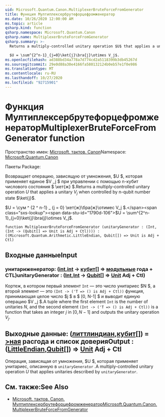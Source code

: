 ```yaml
---
uid: Microsoft.Quantum.Canon.MultiplexerBruteForceFromGenerator
title: Функция Мултиплексербрутефорцефромженератор
ms.date: 10/26/2020 12:00:00 AM
ms.topic: article
qsharp.kind: function
qsharp.namespace: Microsoft.Quantum.Canon
qsharp.name: MultiplexerBruteForceFromGenerator
qsharp.summary: >-
  Returns a multiply-controlled unitary operation $U$ that applies a unitary $V_j$ when controlled by n-qubit number state $\ket{j}$.

  $U = \sum^{2^n-1}_{j=0}\ket{j}\bra{j}\otimes V_j$.
ms.openlocfilehash: ad388bd34a778a7d774cd2a5118399b3db45267d
ms.sourcegitcommit: 29e0d88a30e4166fa580132124b0eb57e1f0e986
ms.translationtype: MT
ms.contentlocale: ru-RU
ms.lasthandoff: 10/27/2020
ms.locfileid: "92715901"
---
```

# <a name="multiplexerbruteforcefromgenerator-function"></a><span data-ttu-id="1790d-102">Функция Мултиплексербрутефорцефромженератор</span><span class="sxs-lookup"><span data-stu-id="1790d-102">MultiplexerBruteForceFromGenerator function</span></span>

<span data-ttu-id="1790d-103">Пространство имен: [Microsoft. тактов. Canon](xref:Microsoft.Quantum.Canon)</span><span class="sxs-lookup"><span data-stu-id="1790d-103">Namespace: [Microsoft.Quantum.Canon](xref:Microsoft.Quantum.Canon)</span></span>

<span data-ttu-id="1790d-104">Пакеты [](https://nuget.org/packages/)</span><span class="sxs-lookup"><span data-stu-id="1790d-104">Package: [](https://nuget.org/packages/)</span></span>


<span data-ttu-id="1790d-105">Возвращает операцию, зависящую от умножения, $U $, которая применяет единое $V _j $ при управлении с помощью n-кубит числового состояния $ \кет{ж} $.</span><span class="sxs-lookup"><span data-stu-id="1790d-105">Returns a multiply-controlled unitary operation $U$ that applies a unitary $V_j$ when controlled by n-qubit number state $\ket{j}$.</span></span>

<span data-ttu-id="1790d-106">$U = \сум ^ {2 ^ n-1} _ {j = 0} \кет{ж}\бра{ж}\отимес V_j $.</span><span class="sxs-lookup"><span data-stu-id="1790d-106">$U = \sum^{2^n-1}_{j=0}\ket{j}\bra{j}\otimes V_j$.</span></span>

```qsharp
function MultiplexerBruteForceFromGenerator (unitaryGenerator : (Int, (Int -> (Qubit[] => Unit is Adj + Ctl)))) : ((Microsoft.Quantum.Arithmetic.LittleEndian, Qubit[]) => Unit is Adj + Ctl)
```


## <a name="input"></a><span data-ttu-id="1790d-107">Входные данные</span><span class="sxs-lookup"><span data-stu-id="1790d-107">Input</span></span>

### <a name="unitarygenerator--intint---qubit--unit-adj--ctl"></a><span data-ttu-id="1790d-108">унитариженератор: ([int](xref:microsoft.quantum.lang-ref.int),[int](xref:microsoft.quantum.lang-ref.int) -> [кубит](xref:microsoft.quantum.lang-ref.qubit)[] => [модульные](xref:microsoft.quantum.lang-ref.unit) года + CTL)</span><span class="sxs-lookup"><span data-stu-id="1790d-108">unitaryGenerator : ([Int](xref:microsoft.quantum.lang-ref.int),[Int](xref:microsoft.quantum.lang-ref.int) -> [Qubit](xref:microsoft.quantum.lang-ref.qubit)[] => [Unit](xref:microsoft.quantum.lang-ref.unit) Adj + Ctl)</span></span>

<span data-ttu-id="1790d-109">Кортеж, в котором первый элемент `Int` — это число унитариес $N $, а второй элемент — это `(Int -> ('T => () is Adj + Ctl))` функция, принимающая целое число $j $ в $ [0, N-1] $ и выводит единую операцию $V _j $.</span><span class="sxs-lookup"><span data-stu-id="1790d-109">A tuple where the first element `Int` is the number of unitaries $N$, and the second element `(Int -> ('T => () is Adj + Ctl))` is a function that takes an integer $j$ in $[0,N-1]$ and outputs the unitary operation $V_j$.</span></span>



## <a name="output--littleendianqubit--unit-adj--ctl"></a><span data-ttu-id="1790d-110">Выходные данные: ([литтлиндиан](xref:Microsoft.Quantum.Arithmetic.LittleEndian),[кубит](xref:microsoft.quantum.lang-ref.qubit)[]) = [>ная](xref:microsoft.quantum.lang-ref.unit) расгода и список доверия</span><span class="sxs-lookup"><span data-stu-id="1790d-110">Output : ([LittleEndian](xref:Microsoft.Quantum.Arithmetic.LittleEndian),[Qubit](xref:microsoft.quantum.lang-ref.qubit)[]) => [Unit](xref:microsoft.quantum.lang-ref.unit) Adj + Ctl</span></span>

<span data-ttu-id="1790d-111">Операция, зависящая от умножения, $U $, которая применяет унитариес, описанную в `unitaryGenerator` .</span><span class="sxs-lookup"><span data-stu-id="1790d-111">A multiply-controlled unitary operation $U$ that applies unitaries described by `unitaryGenerator`.</span></span>

## <a name="see-also"></a><span data-ttu-id="1790d-112">См. также:</span><span class="sxs-lookup"><span data-stu-id="1790d-112">See Also</span></span>

- [<span data-ttu-id="1790d-113">Microsoft. тактов. Canon. Мултиплексербрутефорцефромженератор</span><span class="sxs-lookup"><span data-stu-id="1790d-113">Microsoft.Quantum.Canon.MultiplexerBruteForceFromGenerator</span></span>](xref:Microsoft.Quantum.Canon.MultiplexerBruteForceFromGenerator)